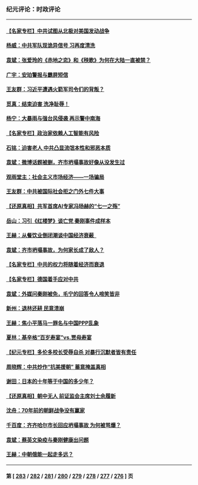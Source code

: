 ### 纪元评论：时政评论
---
#### [【名家专栏】中共试图从北极对美国发动战争](../../pages/nsc1025/n14044849.md) 
#### [杨威：中共军队现诡异信号 习再度清洗](../../pages/nsc1025/n14044824.md) 
#### [袁斌：张爱玲的《赤地之恋》和《秧歌》为何在大陆一直被禁？](../../pages/nsc1025/n14044961.md) 
#### [广宇：安珀警报与霸屏短信](../../pages/nsc1025/n14044943.md) 
#### [王友群：习近平遭遇火箭军司令们的背叛？](../../pages/nsc1025/n14044734.md) 
#### [觅真：结束迫害 洗净耻辱！](../../pages/nsc1025/n14044834.md) 
#### [杨宁：大暴雨与强台风侵袭 再示警中南海](../../pages/nsc1025/n14044673.md) 
#### [【名家专栏】政治家依赖人工智能有风险](../../pages/nsc1025/n14042312.md) 
#### [石铭：迫害老人 中共凸显流氓本性和邪恶本质](../../pages/nsc1025/n14044565.md) 
#### [袁斌：微博话题被删，齐市坍塌事故好像从没发生过](../../pages/nsc1025/n14044561.md) 
#### [观雨堂主：社会主义市场经济——一场骗局](../../pages/nsc1025/n14044500.md) 
#### [王友群：中共被国际社会拒之门外七件大事](../../pages/nsc1025/n14044290.md) 
#### [【还原真相】共军首席AI专家冯旸赫的“七一之殇”](../../pages/nsc1025/n14044215.md) 
#### [岳山：习引《红楼梦》谈亡党 秦刚事件成样本](../../pages/nsc1025/n14043809.md) 
#### [王赫：从餐饮业倒闭潮谈中国经济衰蔽  ](../../pages/nsc1025/n14044118.md) 
#### [袁斌：齐市坍塌事故，为何家长成了敌人？](../../pages/nsc1025/n14044135.md) 
#### [【名家专栏】中共的权力将随着经济而衰退](../../pages/nsc1025/n14042988.md) 
#### [【名家专栏】德国着手应对中共](../../pages/nsc1025/n14042961.md) 
#### [袁斌：外媒问秦刚被免，毛宁的回答令人啼笑皆非](../../pages/nsc1025/n14043534.md) 
#### [新州：退林还耕 民意溃崩](../../pages/nsc1025/n14043524.md) 
#### [王赫：焦小平落马一罪名与中国PPP乱象](../../pages/nsc1025/n14043393.md) 
#### [夏林：基辛格“百岁寿宴”vs.贾母寿宴](../../pages/nsc1025/n14043054.md) 
#### [【纪元专栏】多伦多校长受辱自杀 对暴行沉默者皆有责任](../../pages/nsc1025/n14043229.md) 
#### [周晓辉：中共炒作“抗美援朝” 蓄意掩盖真相](../../pages/nsc1025/n14043052.md) 
#### [谢田：日本的十年等于中国的多少年？](../../pages/nsc1025/n14043106.md) 
#### [【还原真相】朝中无人 前证监会主席刘士余履新](../../pages/nsc1025/n14043030.md) 
#### [沈舟：70年前的朝鲜战争没有赢家](../../pages/nsc1025/n14042675.md) 
#### [千百度：齐齐哈尔市长回应坍塌事故 为何被骂爆？](../../pages/nsc1025/n14042854.md) 
#### [袁斌：蔡英文染疫与秦刚健康出问题](../../pages/nsc1025/n14042828.md) 
#### [王赫：中朝俄能一起走多远？](../../pages/nsc1025/n14042533.md) 

---
#### 第 [ [283](./283.md) / [282](./282.md) / [281](./281.md) / [280](./280.md) / [279](./279.md) / [278](./278.md) / [277](./277.md) / [276](./276.md) ] 页
